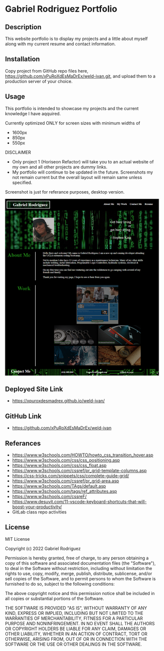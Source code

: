# Gabriel Rodriguez Portfolio

## Description 

This website portfolio is to display my projects and a little about myself along with my current resume and contact information.

## Installation

Copy project from GitHub repo files here, https://github.com/xPuRoXdEsMaDrEx/weld-ivan.git, and upload them to a production server of your choice.

## Usage

This portfolio is intended to showcase my projects and the current knowledge I have aqquired.

Currently optimized ONLY for screen sizes with minimum widths of 
    
- 1600px
- 850px
- 550px

DISCLAIMER

* Only project 1 (Horiseon Refactor) will take you to an actual website of my own and all other projects are dummy links. 
* My portfolio will continue to be updated in the future. Screenshots my not remain current but the overall layout will remain same unless specified.

Screenshot is just for referance purposes, desktop version.

![alt text](./assets/images/portfolio-screenshot-1600px.png)

## Deployed Site Link

- https://xpuroxdesmadrex.github.io/weld-ivan/

## GitHub Link

- https://github.com/xPuRoXdEsMaDrEx/weld-ivan

## Referances

- https://www.w3schools.com/HOWTO/howto_css_transition_hover.asp
- https://www.w3schools.com/css/css_positioning.asp
- https://www.w3schools.com/css/css_float.asp
- https://www.w3schools.com/cssref/pr_grid-template-columns.asp
- https://css-tricks.com/snippets/css/complete-guide-grid/
- https://www.w3schools.com/cssref/pr_grid-area.asp
- https://www.w3schools.com/TAgs/default.asp
- https://www.w3schools.com/tags/ref_attributes.asp
- https://www.w3schools.com/cssreF/
- https://www.desuvit.com/11-vscode-keyboard-shortcuts-that-will-boost-your-productivity/
- GitLab class repo activities 

## License

MIT License

Copyright (c) 2022 Gabriel Rodriguez

Permission is hereby granted, free of charge, to any person obtaining a copy
of this software and associated documentation files (the "Software"), to deal
in the Software without restriction, including without limitation the rights
to use, copy, modify, merge, publish, distribute, sublicense, and/or sell
copies of the Software, and to permit persons to whom the Software is
furnished to do so, subject to the following conditions:

The above copyright notice and this permission notice shall be included in all
copies or substantial portions of the Software.

THE SOFTWARE IS PROVIDED "AS IS", WITHOUT WARRANTY OF ANY KIND, EXPRESS OR
IMPLIED, INCLUDING BUT NOT LIMITED TO THE WARRANTIES OF MERCHANTABILITY,
FITNESS FOR A PARTICULAR PURPOSE AND NONINFRINGEMENT. IN NO EVENT SHALL THE
AUTHORS OR COPYRIGHT HOLDERS BE LIABLE FOR ANY CLAIM, DAMAGES OR OTHER
LIABILITY, WHETHER IN AN ACTION OF CONTRACT, TORT OR OTHERWISE, ARISING FROM,
OUT OF OR IN CONNECTION WITH THE SOFTWARE OR THE USE OR OTHER DEALINGS IN THE
SOFTWARE.


    